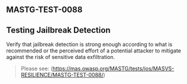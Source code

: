 ##  MASTG-TEST-0088

## Testing Jailbreak Detection

Verify that jailbreak detection is strong enough according to what is recommended or the perceived effort of a potential attacker to mitigate against the risk of sensitive data exfiltration.

> Please see: (https://mas.owasp.org/MASTG/tests/ios/MASVS-RESILIENCE/MASTG-TEST-0088/)